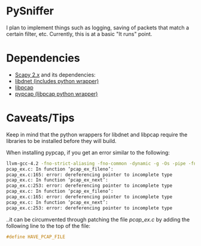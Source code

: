 PySniffer
=========
I plan to implement things such as logging, saving of packets that match a certain filter, etc. Currently, this is at a basic "It runs" point.

Dependencies
============
 * [Scapy 2.x](http://www.secdev.org/projects/scapy/doc/installation.html) and its dependencies:
 * [libdnet (includes python wrapper)](http://code.google.com/p/libdnet/)
 * [libpcap](http://www.tcpdump.org/)
 * [pypcap (libpcap python wrapper)](http://code.google.com/p/pypcap/)

Caveats/Tips
============

Keep in mind that the python wrappers for libdnet and libpcap require the libraries to be installed before they will build.

When installing pypcap, if you get an error similar to the following:

```bash
llvm-gcc-4.2 -fno-strict-aliasing -fno-common -dynamic -g -Os -pipe -fno-common -fno-strict-aliasing -fwrapv -mno-fused-madd -DENABLE_DTRACE -DMACOSX -DNDEBUG -Wall -Wstrict-prototypes -Wshorten-64-to-32 -DNDEBUG -g -fwrapv -Os -Wall -Wstrict-prototypes -DENABLE_DTRACE -arch i386 -arch x86_64 -pipe -I/usr/include -I/System/Library/Frameworks/Python.framework/Versions/2.7/include/python2.7 -c pcap_ex.c -o build/temp.macosx-10.7-intel-2.7/pcap_ex.o
pcap_ex.c: In function ‘pcap_ex_fileno’:
pcap_ex.c:165: error: dereferencing pointer to incomplete type
pcap_ex.c: In function ‘pcap_ex_next’:
pcap_ex.c:253: error: dereferencing pointer to incomplete type
pcap_ex.c: In function ‘pcap_ex_fileno’:
pcap_ex.c:165: error: dereferencing pointer to incomplete type
pcap_ex.c: In function ‘pcap_ex_next’:
pcap_ex.c:253: error: dereferencing pointer to incomplete type
```

..it can be circumvented through patching the file *pcap_ex.c* by adding the following line to the top of the file:

```c
#define HAVE_PCAP_FILE
```
